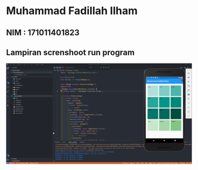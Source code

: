 # Muhammad Fadillah Ilham

## NIM : 171011401823

## Lampiran screnshoot run program

<img src="lampiran.png" alt="drawing" width="800"/>
